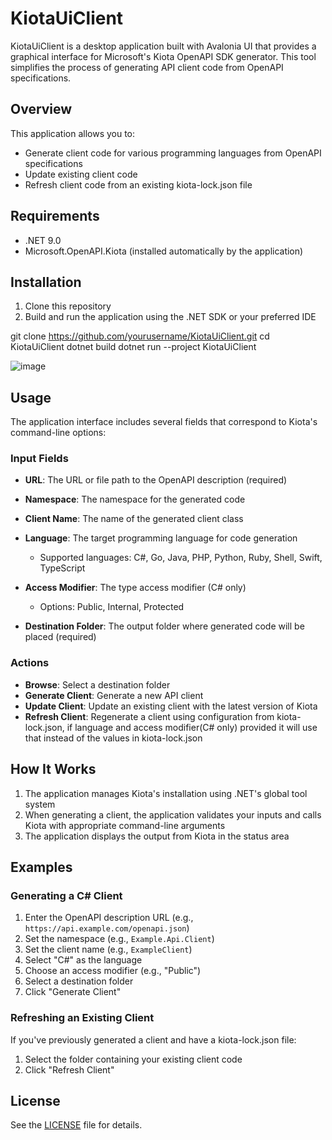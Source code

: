 # KiotaUiClient
KiotaUiClient is a desktop application built with Avalonia UI that provides a graphical interface for Microsoft's Kiota OpenAPI SDK generator. This tool simplifies the process of generating API client code from OpenAPI specifications.
## Overview
This application allows you to:
- Generate client code for various programming languages from OpenAPI specifications
- Update existing client code
- Refresh client code from an existing kiota-lock.json file

## Requirements
- .NET 9.0
- Microsoft.OpenAPI.Kiota (installed automatically by the application)

## Installation
1. Clone this repository
2. Build and run the application using the .NET SDK or your preferred IDE

git clone https://github.com/yourusername/KiotaUiClient.git
cd KiotaUiClient
dotnet build
dotnet run --project KiotaUiClient

![image](https://github.com/user-attachments/assets/8ff8d51b-d3fc-4d7d-8644-168b6344e95a)

## Usage
The application interface includes several fields that correspond to Kiota's command-line options:
### Input Fields
- **URL**: The URL or file path to the OpenAPI description (required)
- **Namespace**: The namespace for the generated code
- **Client Name**: The name of the generated client class
- **Language**: The target programming language for code generation
    - Supported languages: C#, Go, Java, PHP, Python, Ruby, Shell, Swift, TypeScript

- **Access Modifier**: The type access modifier (C# only)
    - Options: Public, Internal, Protected

- **Destination Folder**: The output folder where generated code will be placed (required)

### Actions
- **Browse**: Select a destination folder
- **Generate Client**: Generate a new API client
- **Update Client**: Update an existing client with the latest version of Kiota
- **Refresh Client**: Regenerate a client using configuration from kiota-lock.json, if language and access modifier(C# only) provided it will use that instead of the values in kiota-lock.json

## How It Works
1. The application manages Kiota's installation using .NET's global tool system
2. When generating a client, the application validates your inputs and calls Kiota with appropriate command-line arguments
3. The application displays the output from Kiota in the status area

## Examples
### Generating a C# Client
1. Enter the OpenAPI description URL (e.g., `https://api.example.com/openapi.json`)
2. Set the namespace (e.g., `Example.Api.Client`)
3. Set the client name (e.g., `ExampleClient`)
4. Select "C#" as the language
5. Choose an access modifier (e.g., "Public")
6. Select a destination folder
7. Click "Generate Client"

### Refreshing an Existing Client
If you've previously generated a client and have a kiota-lock.json file:
1. Select the folder containing your existing client code
2. Click "Refresh Client"

## License
See the [LICENSE](LICENSE) file for details.

